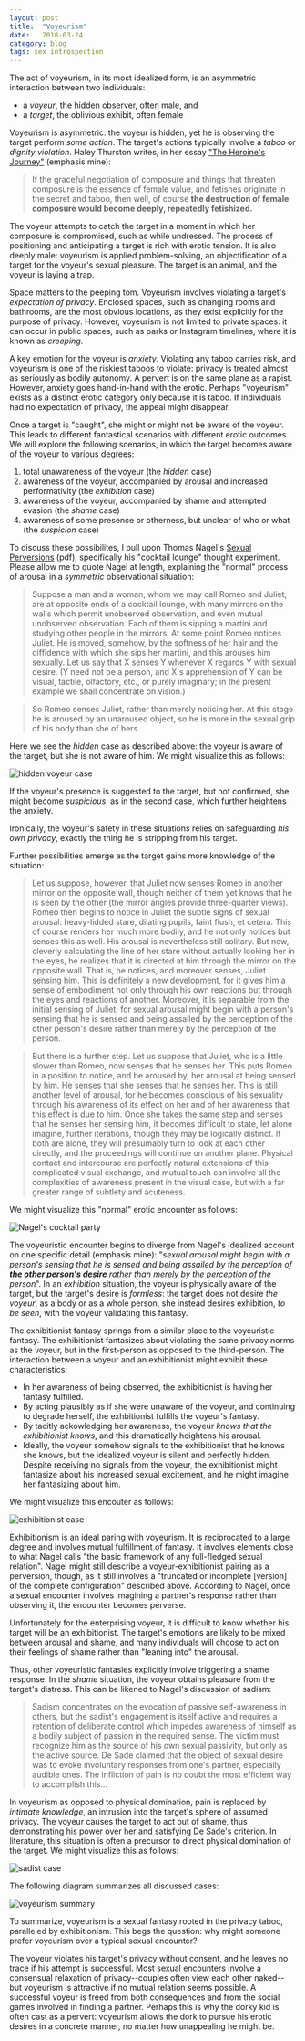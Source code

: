 ```yaml
---
layout: post
title:  "Voyeurism"
date:   2018-03-24
category: blog
tags: sex introspection
---
```


The act of voyeurism, in its most idealized form, is an asymmetric interaction between two individuals:
* a _voyeur_, the hidden observer, often male, and
* a _target_, the oblivious exhibit, often female

Voyeurism is asymmetric: the voyeur is hidden, yet he is observing the target perform _some action_. The target's actions typically involve a _taboo_ or _dignity violation_. Haley Thurston writes, in her essay ["The Heroine's Journey"](https://www.ribbonfarm.com/2015/01/28/the-heroines-journey/) (emphasis mine):

> If the graceful negotiation of composure and things that threaten composure is the essence of female value, and fetishes originate in the secret and taboo, then well, of course **the destruction of female composure would become deeply, repeatedly fetishized.**

The voyeur attempts to catch the target in a moment in which her composure is compromised, such as while undressed. The process of positioning and anticipating a target is rich with erotic tension. It is also deeply male: voyeurism is applied problem-solving, an objectification of a target for the voyeur's sexual pleasure. The target is an animal, and the voyeur is laying a trap.

Space matters to the peeping tom. Voyeurism involves violating a target's _expectation of privacy_. Enclosed spaces, such as changing rooms and bathrooms, are the most obvious locations, as they exist explicitly for the purpose of privacy. However, voyeurism is not limited to private spaces: it can occur in public spaces, such as parks or Instagram timelines, where it is known as _creeping_.

A key emotion for the voyeur is _anxiety_. Violating any taboo carries risk, and voyeurism is one of the riskiest taboos to violate: privacy is treated almost as seriously as bodily autonomy. A pervert is on the same plane as a rapist. However, anxiety goes hand-in-hand with the erotic. Perhaps "voyeurism" exists as a distinct erotic category only because it is taboo. If individuals had no expectation of privacy, the appeal might disappear.

Once a target is "caught", she might or might not be aware of the voyeur. This leads to different fantastical scenarios with different erotic outcomes. We will explore the following scenarios, in which the target becomes aware of the voyeur to various degrees:

1. total unawareness of the voyeur (the _hidden_ case)
2. awareness of the voyeur, accompanied by arousal and increased performativity (the _exhibition_ case)
3. awareness of the voyeur, accompanied by shame and attempted evasion (the _shame_ case)
4. awareness of some presence or otherness, but unclear of who or what (the _suspicion_ case)

To discuss these possibilites, I pull upon Thomas Nagel's [Sexual Perversions](https://pdfs.semanticscholar.org/bc66/32ba46b9d31b0bff5285ebe8c1453513cce2.pdf) (pdf), specifically his "cocktail lounge" thought experiment. Please allow me to quote Nagel at length, explaining the "normal" process of arousal in a _symmetric_ observational situation:

> Suppose a man and a woman, whom we may call Romeo and Juliet, are at opposite ends of a cocktail lounge, with many mirrors on the walls which permit unobserved observation, and even mutual unobserved observation. Each of them is sipping a martini and studying other people in the mirrors. At some point Romeo notices Juliet. He is moved, somehow, by the softness of her hair and the diffidence with which she sips her martini, and this arouses him sexually. Let us say that X senses Y whenever X regards Y with sexual desire. (Y need not be a person, and X's apprehension of Y can be visual, tactile, olfactory, etc., or purely imaginary; in the present example we shall concentrate on vision.)

> So Romeo senses Juliet, rather than merely noticing her. At this stage he is aroused by an unaroused object, so he is more in the sexual grip of his body than she of hers.

Here we see the _hidden_ case as described above: the voyeur is aware of the target, but she is not aware of him. We might visualize this as follows:

![hidden voyeur case](https://github.com/simpolism/simpolism.github.io/blob/master/assets/voyeurism_hidden.jpg)

If the voyeur's presence is suggested to the target, but not confirmed, she might become _suspicious_, as in the second case, which further heightens the anxiety.

Ironically, the voyeur's safety in these situations relies on safeguarding _his own privacy_, exactly the thing he is stripping from his target.

Further possibilities emerge as the target gains more knowledge of the situation:

> Let us suppose, however, that Juliet now senses Romeo in another mirror on the opposite wall, though neither of them yet knows that he is seen by the other (the mirror angles provide three-quarter views). Romeo then begins to notice in Juliet the subtle signs of sexual arousal: heavy-lidded stare, dilating pupils, faint flush, et cetera. This of course renders her much more bodily, and he not only notices but senses this as well. His arousal is nevertheless still solitary. But now, cleverly calculating the line of her stare without actually looking her in the eyes, he realizes that it is directed at him through the mirror on the opposite wall. That is, he notices, and moreover senses, Juliet sensing him. This is definitely a new development, for it gives him a sense of embodiment not only through his own reactions but through the eyes and reactions of another. Moreover, it is separable from the initial sensing of Juliet; for sexual arousal might begin with a person's sensing that he is sensed and being assailed by the perception of the other person's desire rather than merely by the perception of the person.

> But there is a further step. Let us suppose that Juliet, who is a little slower than Romeo, now senses that he senses her. This puts Romeo in a position to notice, and be aroused by, her arousal at being sensed by him. He senses that she senses that he senses her. This is still another level of arousal, for he becomes conscious of his sexuality through his awareness of its effect on her and of her awareness that this effect is due to him. Once she takes the same step and senses that he senses her sensing him, it becomes difficult to state, let alone imagine, further iterations, though they may be logically distinct. If both are alone, they will presumably turn to look at each other directly, and the proceedings will continue on another plane. Physical contact and intercourse are perfectly natural extensions of this complicated visual exchange, and mutual touch can involve all the complexities of awareness present in the visual case, but with a far greater range of subtlety and acuteness.

We might visualize this "normal" erotic encounter as follows:

![Nagel's cocktail party](https://github.com/simpolism/simpolism.github.io/blob/master/assets/voyeurism_nagel_arousal.jpg)

The voyeuristic encounter begins to diverge from Nagel's idealized account on one specific detail (emphasis mine): "_sexual arousal might begin with a person's sensing that he is sensed and being assailed by the perception of **the other person's desire** rather than merely by the perception of the person_". In an _exhibition_ situation, the voyeur is physically aware of the target, but the target's desire is _formless_: the target does not desire _the voyeur_, as a body or as a whole person, she instead desires exhibition, _to be seen_, with the voyeur validating this fantasy.

The exhibitionist fantasy springs from a similar place to the voyeuristic fantasy. The exhibitionist fantasizes about violating the same privacy norms as the voyeur, but in the first-person as opposed to the third-person. The interaction between a voyeur and an exhibitionist might exhibit these characteristics:

* In her awareness of being observed, the exhibitionist is having her fantasy fulfilled.
* By acting plausibly as if she were unaware of the voyeur, and continuing to degrade herself, the exhbitionist fulfills the voyeur's fantasy.
* By tacitly ackowledging her awareness, the voyeur _knows that the exhibitionist knows_, and this dramatically heightens his arousal.
* Ideally, the voyeur somehow signals to the exhibitionist that he knows she knows, but the idealized voyeur is silent and perfectly hidden. Despite receiving no signals from the voyeur, the exhibitionist might fantasize about his increased sexual excitement, and he might imagine her fantasizing about him.

We might visualize this encouter as follows:

![exhibitionist case](https://github.com/simpolism/simpolism.github.io/blob/master/assets/voyeurism_exhibition.jpg)

Exhibitionism is an ideal paring with voyeurism. It is reciprocated to a large degree and involves mutual fulfillment of fantasy. It involves elements close to what Nagel calls "the basic framework of any full-fledged sexual relation". Nagel might still describe a voyeur-exhibitionist pairing as a perversion, though, as it still involves a "truncated or incomplete [version] of the complete configuration" described above. According to Nagel, once a sexual encounter involves imagining a partner's response rather than observing it, the encounter becomes perverse.

Unfortunately for the enterprising voyeur, it is difficult to know whether his target will be an exhibitionist. The target's emotions are likely to be mixed between arousal and shame, and many individuals will choose to act on their feelings of shame rather than "leaning into" the arousal.

Thus, other voyeuristic fantasies explicitly involve triggering a shame response. In the _shame_ situation, the voyeur obtains pleasure from the target's distress. This can be likened to Nagel's discussion of sadism:

> Sadism concentrates on the evocation of passive self-awareness in others, but the sadist's engagement is itself active and requires a retention of deliberate control which impedes awareness of himself as a bodily subject of passion in the required sense. The victim must recognize him as the source of his own sexual passivity, but only as the active source. De Sade claimed that the object of sexual desire was to evoke involuntary responses from one's partner, especially audible ones. The infliction of pain is no doubt the most efficient way to accomplish this...

In voyeurism as opposed to physical domination, pain is replaced by _intimate knowledge_, an intrusion into the target's sphere of assumed privacy. The voyeur causes the target to act out of shame, thus demonstrating his power over her and satisfying De Sade's criterion. In literature, this situation is often a precursor to direct physical domination of the target. We might visualize this as follows:

![sadist case](https://github.com/simpolism/simpolism.github.io/blob/master/assets/voyeurism_shame.jpg)

The following diagram summarizes all discussed cases:

![voyeurism summary](https://github.com/simpolism/simpolism.github.io/blob/master/assets/voyeurism_full.jpg)

To summarize, voyeurism is a sexual fantasy rooted in the privacy taboo, paralleled by exhibitionism. This begs the question: why might someone prefer voyeurism over a typical sexual encounter?

The voyeur violates his target's privacy without consent, and he leaves no trace if his attempt is successful. Most sexual encounters involve a consensual relaxation of privacy--couples often view each other naked--but voyeurism is attractive if no mutual relation seems possible. A successful voyeur is freed from both consequences and from the social games involved in finding a partner. Perhaps this is why the dorky kid is often cast as a pervert: voyeurism allows the dork to pursue his erotic desires in a concrete manner, no matter how unappealing he might be.
